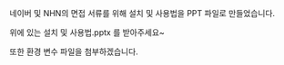 네이버 및 NHN의 면접 서류를 위해 설치 및 사용법을 PPT 파일로 만들었습니다.

위에 있는 설치 및 사용법.pptx 를 받아주세요~

또한 환경 변수 파일을  첨부하겠습니다.
